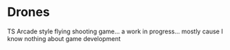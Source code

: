 # Drones
TS Arcade style flying shooting game... a work in progress... mostly cause I know nothing about game development



